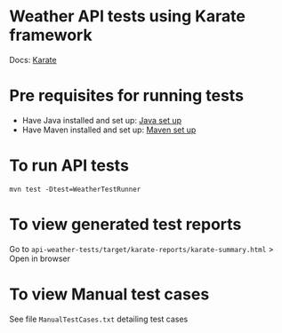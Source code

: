 # Weather API tests using Karate framework

Docs: [Karate](https://github.com/karatelabs/karate)

# Pre requisites for running tests

- Have Java installed and set up: [Java set up](https://mkyong.com/java/how-to-set-java_home-on-windows-10/)
- Have Maven installed and set up: [Maven set up](https://mkyong.com/maven/how-to-install-maven-in-windows/)


# To run API tests

``mvn test -Dtest=WeatherTestRunner ``


# To view generated test reports

Go to ``api-weather-tests/target/karate-reports/karate-summary.html`` > Open in browser


# To view Manual test cases

See file ``ManualTestCases.txt`` detailing test cases 


